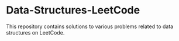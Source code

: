 # Data-Structures-LeetCode
This repository contains solutions to various problems related to data structures on LeetCode.
